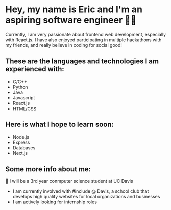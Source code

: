 <h1>Hey, my name is Eric and I'm an aspiring software engineer 🙋‍♂️</h1>

Currently, I am very passionate about frontend web development, especially with React.js. I have also enjoyed participating in multiple hackathons with my friends, and really believe in coding for social good!

<h2>These are the languages and technologies I am experienced with:</h2>

* C/C++
* Python
* Java
* Javascript
* React.js
* HTML/CSS

<h2>Here is what I hope to learn soon:</h2>

* Node.js
* Express
* Databases
* Next.js

<h2>Some more info about me:</h2>

🏫 I will be a 3rd year conmputer science student at UC Davis
* I am currently involved with #include @ Davis, a school club that develops high quality websites for local organizations and businesses
* I am actively looking for internship roles

